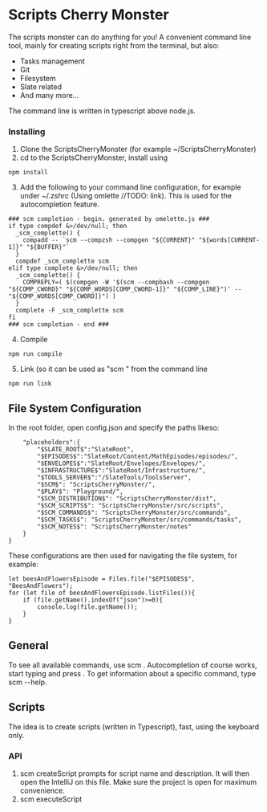 # Scripts Cherry Monster

The scripts monster can do anything for you!
A convenient command line tool, mainly for creating scripts right from the terminal, but also:
* Tasks management
* Git
* Filesystem
* Slate related
* And many more...

The command line is written in typescript above node.js.

### Installing

1. Clone the ScriptsCherryMonster (for example ~/ScriptsCherryMonster)
2. cd to the ScriptsCherryMonster, install using

```
npm install
```

3. Add the following to your command line configuration, for example under ~/.zshrc (Using omlette //TODO: link).
This is used for the autocompletion feature.

```
### scm completion - begin. generated by omelette.js ###
if type compdef &>/dev/null; then
  _scm_complette() {
    compadd -- `scm --compzsh --compgen "${CURRENT}" "${words[CURRENT-1]}" "${BUFFER}"`
  }
  compdef _scm_complette scm
elif type complete &>/dev/null; then
  _scm_complette() {
    COMPREPLY=( $(compgen -W '$(scm --compbash --compgen "${COMP_CWORD}" "${COMP_WORDS[COMP_CWORD-1]}" "${COMP_LINE}")' -- "${COMP_WORDS[COMP_CWORD]}") )
  }
  complete -F _scm_complette scm
fi
### scm completion - end ###
```

4. Compile
```
npm run compile
```

5. Link (so it can be used as "scm <command> <params>" from the command line
```
npm run link
```


## File System Configuration
In the root folder, open config.json and specify the paths likeso:

```
	"placeholders":{
		"$SLATE_ROOT$":"SlateRoot",
		"$EPISODES$":"SlateRoot/Content/MathEpisodes/episodes/",
		"$ENVELOPES$":"SlateRoot/Envelopes/Envelopes/",
		"$INFRASTRUCTURE$":"SlateRoot/Infrastructure/",
		"$TOOLS_SERVER$":"/SlateTools/ToolsServer",
		"$SCM$": "ScriptsCherryMonster/",
		"$PLAY$": "Playground/",
		"$SCM_DISTRIBUTION$": "ScriptsCherryMonster/dist",
		"$SCM_SCRIPTS$": "ScriptsCherryMonster/src/scripts",
		"$SCM_COMMANDS$": "ScriptsCherryMonster/src/commands",
		"$SCM_TASKS$": "ScriptsCherryMonster/src/commands/tasks",
		"$SCM_NOTES$": "ScriptsCherryMonster/notes"
	}
}
```

These configurations are then used for navigating the file system, for example:
```
let beesAndFlowersEpisode = Files.file("$EPISODES$", "BeesAndFlowers");
for (let file of beesAndFlowersEpisode.listFiles()){
    if (file.getName().indexOf("json")>=0){
        console.log(file.getName());
    }
}
```

## General
To see all available commands, use scm <tab>. Autocompletion of course works, start typing and press <tab>.
To get information about a specific command, type scm <command> --help.

## Scripts
The idea is to create scripts (written in Typescript), fast, using the keyboard only.

### API
1. scm createScript
    prompts for script name and description. It will then open the IntelliJ on this file. Make sure the project is open
    for maximum convenience.
2. scm executeScript <script>
    executes a script (compiles and runs). To list all available scripts to execute, use scm executeScript <tab>.
3. scm archive <script>


## Tasks
Simple tasks tool management, with integrations. Currently integrated to asana (//TODO: link).

### Configuration
To configure the task tool, two things are needed:
1. Firebase configuration file: firebase.json (should be saved in the root)
    You should open a new empty project. All tasks will be saved there, under tasks in the database.
    To produce this file, go to Settings (in the console)->Service Sccounts ->Firebase Admin SDK->Generate new private key/
    Save this file in the root under firebase.json.

2. Asana configuration file: asana.json (should be saved in root)
    This file contains the secret token. This can be also generated in the Asana settings.
    The file is named asana.json (in the root), and looks this way:

```
    {
        token: "the asana token"
    }
```

### API
1. scm addtask <description>
    use --asana to add this task to the asana board.
    use -g for group name. Default group is "Slate"
```
    $ scm addtask "Develop a new browser" --asana -g Personal
```
2. scm listtasks
    lists all the tasks.
    use -g to specify the group to list
```
    $ scm listtasks -g Personal
```
3. scm removetask <id>
4. scm addnote <id> note

```
    $ scm listtasks -g Personal
```

5. scm starttask <id>
6. scm complete <id>
7. scm pausetask <id>
